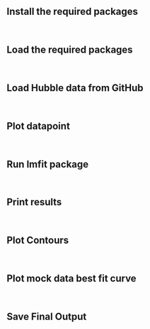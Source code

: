 ## Install the required packages
```python



```
 
## Load the required packages
```python



```

## Load Hubble data from GitHub
```python



```
## Plot datapoint
```python



```
## Run lmfit package
```python



```

## Print results
```python



```

## Plot Contours
```python



```

## Plot mock data best fit curve
```python



```

## Save Final Output
```python



```
